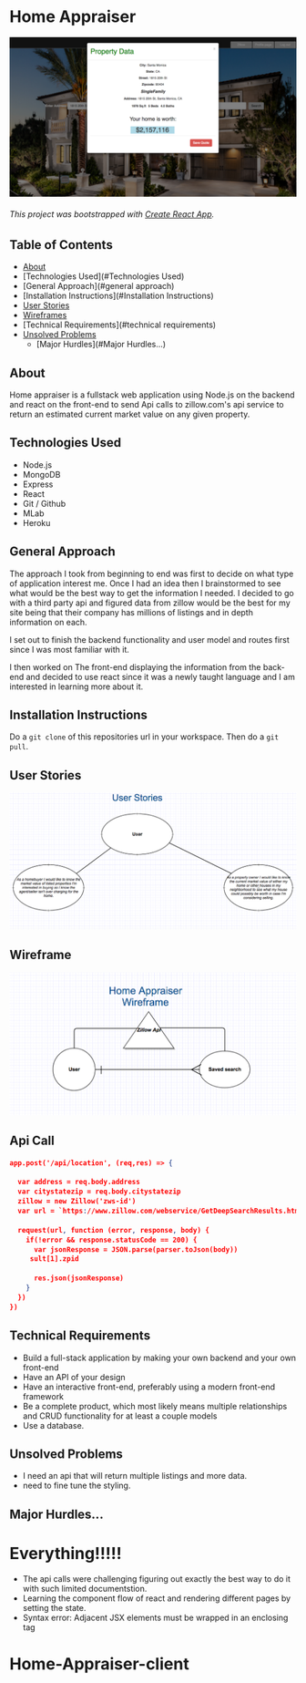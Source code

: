 # Home Appraiser

![Home Appraiser](home-appraiser.png)

###### This project was bootstrapped with [Create React App](https://github.com/facebookincubator/create-react-app).



## Table of Contents

- [About](#about)
- [Technologies Used](#Technologies Used)
- [General Approach](#general approach)
- [Installation Instructions](#Installation Instructions)
- [User Stories](#available-scripts)
- [Wireframes](#adding-flow)
- [Technical Requirements](#technical requirements)
- [Unsolved Problems](#adding-custom-environment-variables)
  - [Major Hurdles](#Major Hurdles...)


## About
Home appraiser is a fullstack web application using Node.js on the backend and react on the front-end to send Api calls to zillow.com's api service to return an estimated current market value on any given property.


## Technologies Used
- Node.js
- MongoDB
- Express
- React
- Git / Github
- MLab
- Heroku

## General Approach

The approach I took from beginning to end was first to decide on what type of application interest me. Once I had an idea then I brainstormed to see what would be the best way to get the information I needed. I decided to go with a third party api and figured data from zillow would be the best for my site being that their company has millions of listings and in depth information on each.

I set out to finish the backend functionality and user model and routes first since I was most familiar with it.

I then worked on The front-end displaying the information from the back-end and decided to use react since it was a newly taught language and I am interested in learning more about it.

## Installation Instructions
Do a `git clone` of this repositories url in your workspace.
Then do a `git pull`.

## User Stories

![user stories](user-stories.png)
## Wireframe

![Wireframe](wireframe.png)

## Api Call



```json
app.post('/api/location', (req,res) => {

  var address = req.body.address
  var citystatezip = req.body.citystatezip
  zillow = new Zillow('zws-id')
  var url = `https://www.zillow.com/webservice/GetDeepSearchResults.htm?zws-id=${zillow.id}&address=${address}&citystatezip=${citystatezip}`

  request(url, function (error, response, body) {
    if(!error && response.statusCode == 200) {
      var jsonResponse = JSON.parse(parser.toJson(body))
     sult[1].zpid

      res.json(jsonResponse)
    }
  })
})
```


## Technical Requirements

- Build a full-stack application by making your own backend and your own front-end
- Have an API of your design
- Have an interactive front-end, preferably using a modern front-end framework
- Be a complete product, which most likely means multiple relationships and CRUD functionality for at least a couple models
- Use a database.

## Unsolved Problems

- I need an api that will return multiple listings and more data.
- need to fine tune the styling.

## Major Hurdles...

# Everything!!!!!
 - The api calls were challenging figuring out exactly the best way to do it with such limited documentstion.
 - Learning the component flow of react and rendering different pages by setting the state.
 - Syntax error: Adjacent JSX elements must be wrapped in an enclosing tag
# Home-Appraiser-client
